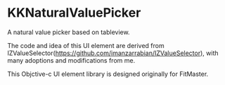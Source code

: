 KKNaturalValuePicker
====================

A natural value picker based on tableview.

The code and idea of this UI element are derived from IZValueSelector(https://github.com/imanzarrabian/IZValueSelector), with many adoptions and modifications from me.


This Objctive-c UI element library is designed originally for FitMaster.

